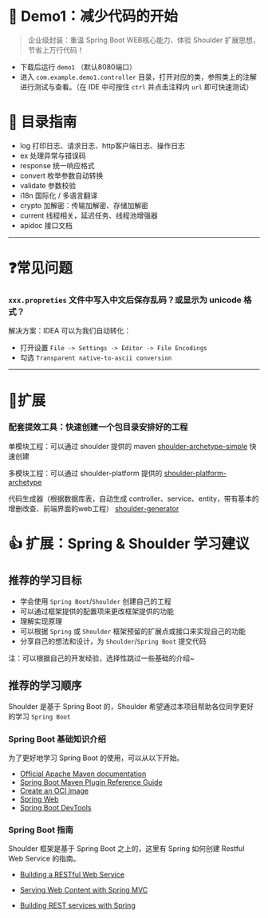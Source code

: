 # 🤩 Demo1：减少代码的开始

> 企业级封装：重温 Spring Boot WEB核心能力、体验 Shoulder 扩展思想，节省上万行代码！

- 下载后运行 `demo1` （默认8080端口）
- 进入 `com.example.demo1.controller` 目录，打开对应的类，参照类上的注解进行测试与查看。（在 IDE 中可按住 `ctrl` 并点击注释内 `url` 即可快速测试）

# 📂 目录指南

- log   打印日志、请求日志、http客户端日志、操作日志
- ex    处理异常与错误码
- response  统一响应格式
- convert   枚举参数自动转换
- validate  参数校验
- i18n      国际化 / 多语言翻译
- crypto    加解密：传输加解密、存储加解密
- current   线程相关，延迟任务、线程池增强器
- apidoc    接口文档

---

# ❓常见问题

### `xxx.propreties` 文件中写入中文后保存乱码？或显示为 unicode 格式？

解决方案：IDEA 可以为我们自动转化：
- 打开设置 `File -> Settings -> Editor -> File Encodings`
- 勾选 `Transparent native-to-ascii conversion`

---

# 🌟扩展

### 配套提效工具：快速创建一个包目录安排好的工程

单模块工程：可以通过 shoulder 提供的
maven [shoulder-archetype-simple](https://github.com/ChinaLym/shoulder-framework/tree/master/shoulder-archetype-simple)
快速创建

多模块工程：可以通过 shoulder-platform
提供的 [shoulder-platform-archetype](https://github.com/ChinaLym/shoulder-platform/tree/main/shoulder-platform-common/shoulder-platform-archetype)

代码生成器（根据数据库表，自动生成 controller、service、entity，带有基本的增删改查、前端界面的web工程）
[shoulder-generator](https://github.com/ChinaLym/shoulder-platform/tree/main/shoulder-generator)


# 👍 扩展：Spring & Shoulder 学习建议

## 推荐的学习目标

- 学会使用 `Spring Boot`/`Shoulder` 创建自己的工程
- 可以通过框架提供的配置项来更改框架提供的功能
- 理解实现原理
- 可以根据 `Spring` 或 `Shoulder` 框架预留的扩展点或接口来实现自己的功能
- 分享自己的想法和设计，为 `Shoulder`/`Spring Boot` 提交代码

注：可以根据自己的开发经验，选择性跳过一些基础的介绍~

## 推荐的学习顺序

Shoulder 是基于 Spring Boot 的，Shoulder 希望通过本项目帮助各位同学更好的学习 `Spring Boot`

### Spring Boot 基础知识介绍

为了更好地学习 Spring Boot 的使用，可以从以下开始。

* [Official Apache Maven documentation](https://maven.apache.org/guides/index.html)
* [Spring Boot Maven Plugin Reference Guide](https://docs.spring.io/spring-boot/docs/2.3.2.RELEASE/maven-plugin/reference/html/)
* [Create an OCI image](https://docs.spring.io/spring-boot/docs/2.3.2.RELEASE/maven-plugin/reference/html/#build-image)
* [Spring Web](https://docs.spring.io/spring-boot/docs/2.3.2.RELEASE/reference/htmlsingle/#boot-features-developing-web-applications)
* [Spring Boot DevTools](https://docs.spring.io/spring-boot/docs/2.3.2.RELEASE/reference/htmlsingle/#using-boot-devtools)

### Spring Boot 指南

Shoulder 框架是基于 Spring Boot 之上的，这里有 Spring 如何创建 Restful Web Service 的指南。

* [Building a RESTful Web Service](https://spring.io/guides/gs/rest-service/)

* [Serving Web Content with Spring MVC](https://spring.io/guides/gs/serving-web-content/)

* [Building REST services with Spring](https://spring.io/guides/tutorials/bookmarks/)

